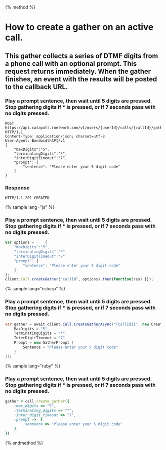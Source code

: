 {% method %}

# How to create a gather on an active call. 
## This gather collects a series of DTMF digits from a phone call with an optional prompt. This request returns immediately. When the gather finishes, an event with the results will be posted to the callback URL.

### Play a prompt sentence, then wait until 5 digits are pressed. Stop gathering digits if * is pressed, or if 7 seconds pass with no digits pressed.

```http
POST https://api.catapult.inetwork.com/v1/users/{userId}/calls/{callId}/gather HTTP/1.1
Content-Type: application/json; charset=utf-8
User-Agent: BandwidthAPI/v1
{
    "maxDigits":"5",
    "terminatingDigits":"*",
    "interDigitTimeout":"7",
    "prompt": {
        "sentence": "Please enter your 5 digit code"
    }
}
```

### Response

```http
HTTP/1.1 201 CREATED
```

{% sample lang="js" %}

### Play a prompt sentence, then wait until 5 digits are pressed. Stop gathering digits if * is pressed, or if 7 seconds pass with no digits pressed.
```js
var options =     {
    "maxDigits":"5",
    "terminatingDigits":"*",
    "interDigitTimeout":"7",
    "prompt": {
        "sentence": "Please enter your 5 digit code"
    }
};
client.Call.createGather("callId", options).then(function(res) {});
```

{% sample lang="csharp" %}

### Play a prompt sentence, then wait until 5 digits are pressed. Stop gathering digits if * is pressed, or if 7 seconds pass with no digits pressed.
```csharp
var gather = await client.Call.CreateGatherAsync("{callId1}", new CreateGatherData {
    MaxDigits = "5",
    TerminatingDigits = "*",
    InterDigitTimeout = "7",
    Prompt = new GatherPrompt {
        Sentence = "Please enter your 5 digit code"
    }
});
```

{% sample lang="ruby" %}

### Play a prompt sentence, then wait until 5 digits are pressed. Stop gathering digits if * is pressed, or if 7 seconds pass with no digits pressed.
```ruby
gather = call.create_gather({
    :max_digits => "5",
    :terminating_digits => "*",
    :inter_digit_timeout => "7",
    :prompt =>  {
        :sentence => "Please enter your 5 digit code"
    }
})
```

{% endmethod %}



